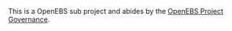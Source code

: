 This is a OpenEBS sub project and abides by the
[OpenEBS Project Governance](https://github.com/openebs/openebs/blob/master/GOVERNANCE.md).

